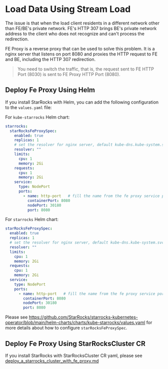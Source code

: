 # Load Data Using Stream Load

The issue is that when the load client residents in a different network other than FE/BE's private network. FE's HTTP
307 brings BE's private network address to the client who does not recognize and can't process the redirection.

FE Proxy is a reverse proxy that can be used to solve this problem. It is a nginx server that listens on port 8080 and
proxies the HTTP request to FE and BE, including the HTTP 307 redirection.
> You need to switch the traffic, that is, the request sent to FE HTTP Port (8030) is sent to FE Proxy HTTP Port (8080).

## Deploy Fe Proxy Using Helm

If you install StarRocks with Helm, you can add the following configuration to the `values.yaml` file:

For `kube-starrocks` Helm chart:

```yaml
starrocks:
  starRocksFeProxySpec:
    enabled: true
    replicas: 1
    # set the resolver for nginx server, default kube-dns.kube-system.svc.cluster.local
    resolver: ""
    limits:
      cpu: 1
      memory: 2Gi
    requests:
      cpu: 1
      memory: 2Gi
    service:
      type: NodePort
      ports:
        - name: http-port   # fill the name from the fe proxy service ports
          containerPort: 8080
          nodePort: 30180
          port: 8080
```

For `starrocks` Helm chart:

```yaml
starRocksFeProxySpec:
  enabled: true
  replicas: 1
  # set the resolver for nginx server, default kube-dns.kube-system.svc.cluster.local
  resolver: ""
  limits:
    cpu: 1
    memory: 2Gi
  requests:
    cpu: 1
    memory: 2Gi
  service:
    type: NodePort
    ports:
      - name: http-port   # fill the name from the fe proxy service ports
        containerPort: 8080
        nodePort: 30180
        port: 8080
```

Please
see https://github.com/StarRocks/starrocks-kubernetes-operator/blob/main/helm-charts/charts/kube-starrocks/values.yaml
for more details about how to configure `starRocksFeProxySpec`.

## Deploy Fe Proxy Using StarRocksCluster CR

If you install StarRocks with StarRocksCluster CR yaml, please see [deploy_a_starrocks_cluster_with_fe_proxy.md](
../examples/starrocks/deploy_a_starrocks_cluster_with_fe_proxy.yaml)

